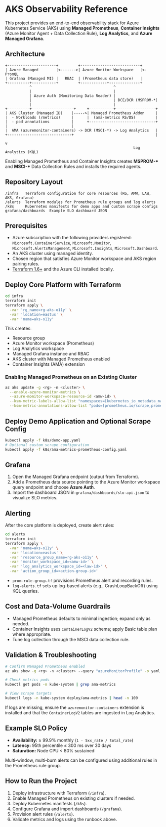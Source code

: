 # AKS Observability Reference

This project provides an end-to-end observability stack for Azure Kubernetes Service (AKS) using **Managed Prometheus**, **Container Insights** (Azure Monitor Agent + Data Collection Rule), **Log Analytics**, and **Azure Managed Grafana**.

## Architecture

```
+----------------------+         +---------------------------+
| Azure Managed        |<------->| Azure Monitor Workspace   |<- PromQL
| Grafana (Managed MI) |   RBAC  | (Prometheus data store)   |
+----------+-----------+         +------------+--------------+
           ^                                     ^
           |                                     |
           | Azure Auth (Monitoring Data Reader) |
           |                                     | DCE/DCR (MSPROM-*)
           |                                     |
+----------+-------------------+     +-----------+------------------+
| AKS Cluster (Managed ID)    |----->| Managed Prometheus Addon     |
|  - Workloads (/metrics)     |      |  (ama-metrics RS/DS)         |
|  - pod annotations          |      +------------------------------+
|                             |
|  AMA (azuremonitor-containers) -> DCR (MSCI-*) -> Log Analytics   |
+-----------------------------+                                     |
                                                                      v
                                                          Log Analytics (KQL)
```

Enabling Managed Prometheus and Container Insights creates **MSPROM-\*** and **MSCI-\*** Data Collection Rules and installs the required agents.

## Repository Layout

```
/infra   Terraform configuration for core resources (RG, AMW, LAW, AKS, Grafana)
/alerts  Terraform modules for Prometheus rule groups and log alerts
/k8s     Kubernetes manifests for demo apps and custom scrape configs
grafana/dashboards  Example SLO dashboard JSON
```

## Prerequisites

- Azure subscription with the following providers registered: `Microsoft.ContainerService`, `Microsoft.Monitor`, `Microsoft.AlertsManagement`, `Microsoft.Insights`, `Microsoft.Dashboard`.
- An AKS cluster using managed identity.
- Chosen region that satisfies Azure Monitor workspace and AKS region pairing rules.
- [Terraform 1.6+](https://developer.hashicorp.com/terraform/downloads) and the Azure CLI installed locally.

## Deploy Core Platform with Terraform

```bash
cd infra
terraform init
terraform apply \
  -var 'rg_name=rg-aks-o11y' \
  -var 'location=eastus' \
  -var 'name=aks-o11y'
```

This creates:

- Resource group
- Azure Monitor workspace (Prometheus)
- Log Analytics workspace
- Managed Grafana instance and RBAC
- AKS cluster with Managed Prometheus enabled
- Container Insights (AMA) extension

### Enabling Managed Prometheus on an Existing Cluster

```bash
az aks update -g <rg> -n <cluster> \
  --enable-azure-monitor-metrics \
  --azure-monitor-workspace-resource-id <amw-id> \
  --ksm-metric-labels-allow-list "namespaces=[kubernetes_io_metadata_name]" \
  --ksm-metric-annotations-allow-list "pods=[prometheus.io/scrape,prometheus.io/port,prometheus.io/path]"
```

## Deploy Demo Application and Optional Scrape Config

```bash
kubectl apply -f k8s/demo-app.yaml
# Optional custom scrape configuration
kubectl apply -f k8s/ama-metrics-prometheus-config.yaml
```

## Grafana

1. Open the Managed Grafana endpoint (output from Terraform).
2. Add a Prometheus data source pointing to the Azure Monitor workspace query endpoint and choose **Azure Auth**.
3. Import the dashboard JSON in `grafana/dashboards/slo-api.json` to visualize SLO metrics.

## Alerting

After the core platform is deployed, create alert rules:

```bash
cd alerts
terraform init
terraform apply \
  -var 'name=aks-o11y' \
  -var 'location=eastus' \
  -var 'resource_group_name=rg-aks-o11y' \
  -var 'monitor_workspace_id=<amw-id>' \
  -var 'log_analytics_workspace_id=<law-id>' \
  -var 'action_group_id=<action-group-id>'
```

- `prom-rule-group.tf` provisions Prometheus alert and recording rules.
- `log-alerts.tf` sets up log-based alerts (e.g., CrashLoopBackOff) using KQL queries.

## Cost and Data-Volume Guardrails

- Managed Prometheus defaults to minimal ingestion; expand only as needed.
- Container Insights uses `ContainerLogV2` schema; apply Basic table plan where appropriate.
- Tune log collection through the MSCI data collection rule.

## Validation & Troubleshooting

```bash
# Confirm Managed Prometheus enabled
az aks show -g <rg> -n <cluster> --query "azureMonitorProfile" -o yaml

# Check metrics pods
kubectl get pods -n kube-system | grep ama-metrics

# View scrape targets
kubectl logs -n kube-system deploy/ama-metrics | head -n 100
```

If logs are missing, ensure the `azuremonitor-containers` extension is installed and that the `ContainerLogV2` tables are ingested in Log Analytics.

## Example SLO Policy

- **Availability:** ≥ 99.9% monthly (`1 - 5xx_rate / total_rate`)
- **Latency:** 95th percentile ≤ 300 ms over 30 days
- **Saturation:** Node CPU < 80% sustained

Multi-window, multi-burn alerts can be configured using additional rules in the Prometheus rule group.

## How to Run the Project

1. Deploy infrastructure with Terraform (`/infra`).
2. Enable Managed Prometheus on existing clusters if needed.
3. Deploy Kubernetes manifests (`/k8s`).
4. Configure Grafana and import dashboards (`/grafana`).
5. Provision alert rules (`/alerts`).
6. Validate metrics and logs using the runbook above.

